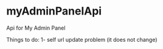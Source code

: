 # myAdminPanelApi
Api for My Admin Panel

Things to do: 
1- self url update problem (it does not change)
